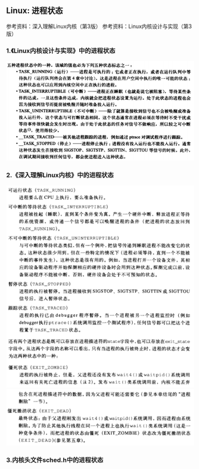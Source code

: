 ## Linux: 进程状态

参考资料：深入理解Linux内核（第3版）
参考资料：Linux内核设计与实现（第3版）

### 1.《Linux内核设计与实现》中的进程状态

![](/assets/lin102_001.PNG)

### 2.《深入理解Linux内核》中的进程状态

![](/assets/lin102_002.PNG)
![](/assets/lin102_003.PNG)

### 3.内核头文件sched.h中的进程状态



























